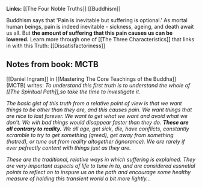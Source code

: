 **Links:** [[The Four Noble Truths]] [[Buddhism]]

Buddhism says that 'Pain is inevitable but suffering is optional.'
As mortal human beings, pain is indeed inevitable - sickness, ageing, and death await us all. But **the amount of suffering that this pain causes us can be lowered.** 
Learn more through one of [[The Three Characteristics]] that links in with this Truth: [[Dissatisfactoriness]]

## Notes from book: MCTB
[[Daniel Ingram]] in [[Mastering The Core Teachings of the Buddha]] (MCTB) writes:
*To understand this first truth is to understand the whole of [[The Spiritual Path]],so take the time to investigate it.*

*The basic gist of this truth from a relative point of view is that we want things to be other than they are, and this causes pain. We want things that are nice to last forever. We want to get what we want and avoid what we don't. We wih bad things would disappear faster than they do. **These are all contrary to reality.** We all age, get sick, die, have conflicts, constantly scramble to try to get something (greed), get away from something (hatred), or tune out from reality altogether (ignorance). We are rarely if ever pefrectly content with things just as they are.*

*These are the traditional, relative ways in which suffering is explained. They are very important aspects of life to tune in to, and are considered essnetial points to reflect on to inspure us on the path and encourage some healthy measure of holding this transient world a bit more lightly...*